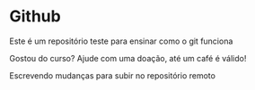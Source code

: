# Github

Este é um repositório teste para ensinar como o git funciona

Gostou do curso? Ajude com uma doação, até um café é válido!

Escrevendo mudanças para subir no repositório remoto